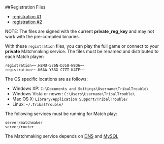 ##Registration Files
- [registration #1](registration.H2MU-576N-DJ58-W8Q6)
- [registration #2](registration.K6AA-Y33X-C7ZT-K4TF)

NOTE: The files are signed with the current **private_reg_key** and may not work with the pre-compiled binaries.

With these `registration` files, you can play the full game or connect to your **private** Matchmaking service.
The files must be renamed and distributed to each Match player:
```
registration~~.H2MU-576N-DJ58-W8Q6~~
registration~~.K6AA-Y33X-C7ZT-K4TF~~
```

The OS specific locations are as follows:
- Windows XP: `C:\Documents and Settings\Username\TribalTrouble\`
- Windows Vista or newer: `C:\Users\Username\TribalTrouble\`
- Mac OS X: `Library/Application Support/TribalTrouble/`
- Linux: `~/.TribalTrouble/`

The following services must be running for Match play:
```
server/matchmaker
server/router
```

The Matchmaking service depends on [DNS](../dns/DNS.md) and [MySQL](../mysql/MYSQL.md)
